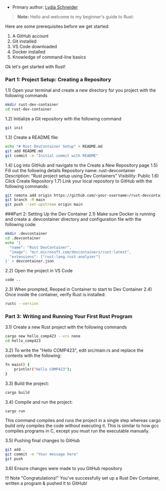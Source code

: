 * Primary author: [Lydia Schneider](https://github.com/lydiaschneider)

> **Note:** Hello and welcome to my beginner's guide to Rust:

Here are some prerequisites before we get started:
1) A GitHub account
2) Git installed
3) VS Code downloaded
4) Docker installed
5) Knowledge of command-line basics

Ok let's get started with Rust!

### Part 1: Project Setup: Creating a Repository
1.1) Open your terminal and create a new directory for you project with the following commands

```bash
mkdir rust-dev-container
cd rust-dev-container
```

1.2) Initialize a Git repository with the following command

```bash
git init
```

1.3) Create a README file:

```bash
echo "# Rust DevContainer Setup" > README.md
git add README.md
git commit -m "Initial commit with README"
```


1.4) Log into GitHub and navigate to the Create a New Repository page
1.5) Fill out the following details
        Repository name: rust-devcontainer
        Description: "Rust project setup using Dev Containers"
        Visibility: Public
1.6) Click Create Repository
1.7) Link your local repository to GitHub with the following commands:

```bash
git remote add origin https://github.com/<your-username>/rust-devcontainer.git
git branch -M main
git push --set-upstream origin main
```

###Part 2: Setting Up the Dev Container
2.1) Make sure Docker is running and create a .devcontainer directory and configuration file with the following code:

```bash
mkdir .devcontainer
cd .devcontainer
echo '{
  "name": "Rust DevContainer",
  "image": "mcr.microsoft.com/devcontainers/rust:latest",
  "extensions": ["rust-lang.rust-analyzer"]
}' > devcontainer.json
```
2.2) Open the project in VS Code

```bash
code ..
```
2.3) When prompted, Reoped in Container to start to Dev Container
2.4) Once inside the container, verify Rust is installed:

```bash
rustc --version
```
### Part 3: Writing and Running Your First Rust Program
3.1) Create a new Rust project with the following commands
```bash
cargo new hello_comp423 --vcs none
cd hello_comp423
```
3.2) To write the "Hello COMP423", edit src/main.rs and replace the contents with the following:
```bash
fn main() {
    println!("Hello COMP423");
}
```
3.3) Build the project:
```bash
cargo build
```
3.4) Compile and run the project: 
```bash
cargo run
```
This command compiles and runs the project in a single step whereas cargo build only compiles the code without executing it. This is similar to how gcc compiles programs in C, except you must run the executable manually.

3.5) Pushing final changes to GitHub
```bash
git add .
git commit -m "Your message here"
git push
```
3.6) Ensure changes were made to you GitHub repository

!!! Note "Congratulations!" You've successfully set up a Rust Dev Container, written a program & pushed it to GitHub!

